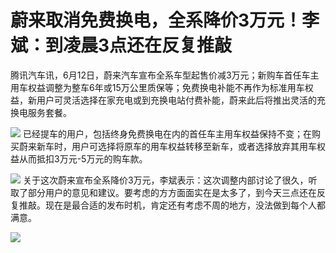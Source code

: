 

# 蔚来取消免费换电，全系降价3万元！李斌：到凌晨3点还在反复推敲

腾讯汽车讯，6月12日，蔚来汽车宣布全系车型起售价减3万元；新购车首任车主用车权益调整为整车6年或15万公里质保等；免费换电补能不再作为标准用车权益，新用户可灵活选择在家充电或到充换电站付费补能，蔚来此后将推出灵活的充换电服务套餐。

![](https://inews.gtimg.com/om_bt/OMZZhcbfgueKu2dfA_1krjDptGlgyk6kJMM3axmpQBD44AA/1000)
已经提车的用户，包括终身免费换电在内的首任车主用车权益保持不变；在购买蔚来新车时，用户可选择将原车的用车权益转移至新车，或者选择放弃其用车权益从而抵扣3万元-5万元的购车款。

![](https://inews.gtimg.com/om_bt/OUr_VfcfiAItyEsT3ZCZFQTgcUcElAU23DyN6IgDMq7uQAA/1000)
关于这次蔚来宣布全系降价3万元，李斌表示：这次调整内部讨论了很久，听取了部分用户的意见和建议。要考虑的方方面面实在是太多了，到今天三点还在反复推敲。现在是最合适的发布时机，肯定还有考虑不周的地方，没法做到每个人都满意。

![](https://inews.gtimg.com/news_bt/OXJX1p_3rIFeV5UZ_Q-ihqULVbsv0InbHmHxek_U_Gv_MAA/1000)

